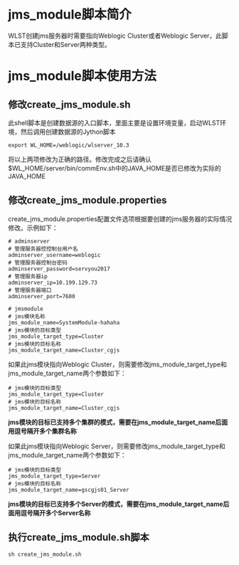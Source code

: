 # jms_module脚本简介

WLST创建jms服务器时需要指向Weblogic Cluster或者Weblogic Server，此脚本已支持Cluster和Server两种类型。

# jms_module脚本使用方法

## 修改create_jms_module.sh

此shell脚本是创建数据源的入口脚本，里面主要是设置环境变量，启动WLST环境，然后调用创建数据源的Jython脚本

```shell
export WL_HOME=/weblogic/wlserver_10.3
```

将以上两项修改为正确的路径。修改完成之后请确认$WL_HOME/server/bin/commEnv.sh中的JAVA_HOME是否已修改为实际的JAVA_HOME

## 修改create_jms_module.properties

create_jms_module.properties配置文件选项根据要创建的jms服务器的实际情况修改。示例如下：

```properties
# adminserver
# 管理服务器控控制台用户名
adminserver_username=weblogic
# 管理服务器控制台密码
adminserver_password=servyou2017
# 管理服务器ip
adminserver_ip=10.199.129.73
# 管理服务器端口
adminserver_port=7600

# jmsmodule
# jms模块名称
jms_module_name=SystemModule-hahaha
# jms模块的目标类型
jms_module_target_type=Cluster
# jms模块的目标名称
jms_module_target_name=Cluster_cgjs
```

如果此jms模块指向Weblogic Cluster，则需要修改jms_module_target_type和jms_module_target_name两个参数如下：

```properties
# jms模块的目标类型
jms_module_target_type=Cluster
# jms模块的目标名称
jms_module_target_name=Cluster_cgjs
```

**jms模块的目标已支持多个集群的模式，需要在jms_module_target_name后面用逗号隔开多个集群名称**

如果此jms模块指向Weblogic Server，则需要修改jms_module_target_type和jms_module_target_name两个参数如下：

```properties
# jms模块的目标类型
jms_module_target_type=Server
# jms模块的目标名称
jms_module_target_name=gscgjs01_Server
```

**jms模块的目标已支持多个Server的模式，需要在jms_module_target_name后面用逗号隔开多个Server名称**

## 执行create_jms_module.sh脚本

```shell
sh create_jms_module.sh
```